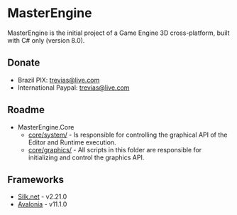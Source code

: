 # MasterEngine
MasterEngine is the initial project of a Game Engine 3D cross-platform, built with C# only (version 8.0).

## Donate
 - Brazil
 PIX: trevias@live.com
 - International
 Paypal: trevias@live.com

## Roadme
* MasterEngine.Core
    - [core/system/](https://github.com/treviasxk/MasterEngine/blob/main/MasterEngine.Core/core/system/) - Is responsible for controlling the graphical API of the Editor and Runtime execution.
    - [core/graphics/](https://github.com/treviasxk/MasterEngine/blob/main/MasterEngine.Core/core/graphics/) - All scripts in this folder are responsible for initializing and control the graphics API.

## Frameworks
* [Silk.net](https://github.com/dotnet/Silk.NET) - v2.21.0
* [Avalonia](https://github.com/AvaloniaUI/Avalonia) - v11.1.0